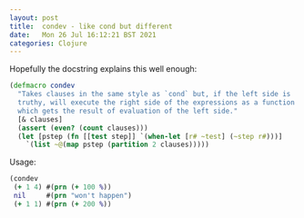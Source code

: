 ```yaml
---
layout: post
title:  condev - like cond but different
date:   Mon 26 Jul 16:12:21 BST 2021
categories: Clojure
---
```

Hopefully the docstring explains this well enough:

```clojure
(defmacro condev
  "Takes clauses in the same style as `cond` but, if the left side is
  truthy, will execute the right side of the expressions as a function
  which gets the result of evaluation of the left side."
  [& clauses]
  (assert (even? (count clauses)))
  (let [pstep (fn [[test step]] `(when-let [r# ~test] (~step r#)))]
    `(list ~@(map pstep (partition 2 clauses)))))
```

Usage:

```clojure
(condev
 (+ 1 4) #(prn (+ 100 %))
 nil     #(prn "won't happen")
 (+ 1 1) #(prn (+ 200 %))
```
